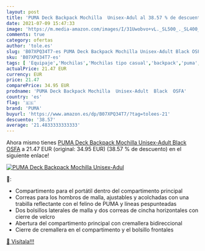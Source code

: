 ```yaml
---
layout: post
title: 'PUMA Deck Backpack Mochilla  Unisex-Adul al 38.57 % de descuento'
date: 2021-07-09 15:47:33
image: 'https://m.media-amazon.com/images/I/31Uwobvo+vL._SL500_._SL400_.jpg'
comments: true
category: ofertas
author: 'tole.es'
slug: 'B07XPQ34T7-es PUMA Deck Backpack Mochilla Unisex-Adult Black OSFA'
sku: 'B07XPQ34T7-es'
tags: [ 'Equipaje','Mochilas','Mochilas tipo casual','backpack','puma', ]
actualPrice: 21.47 EUR
currency: EUR
price: 21.47
comparePrice: 34.95 EUR
prodname: 'PUMA Deck Backpack Mochilla  Unisex-Adult  Black  OSFA'
country: 'es'
flag: '🇪🇸'
brand: 'PUMA'
buyurl: 'https://www.amazon.es/dp/B07XPQ34T7/?tag=tolees-21'
descuento: '38.57'
average: '21.4833333333333'
---
```


Ahora mismo tienes [PUMA Deck Backpack Mochilla  Unisex-Adult  Black  OSFA](https://www.amazon.es/dp/B07XPQ34T7/?tag=tolees-21) a 21.47 EUR (original: 34.95 EUR) (38.57 %  de descuento) en el siguiente enlace!

[![PUMA Deck Backpack Mochilla  Unisex-Adul](https://m.media-amazon.com/images/I/31Uwobvo+vL._SL500_._SL400_.jpg)](https://www.amazon.es/dp/B07XPQ34T7/?tag=tolees-21)

🔎:

- Compartimento para el portátil dentro del compartimento principal
- Correas para los hombros de malla, ajustables y acolchadas con una trabilla reflectante con el felino de PUMA y líneas pespunteadas
- Dos bolsillos laterales de malla y dos correas de cincha horizontales con cierre de velcro
- Abertura del compartimento principal con cremallera bidireccional
- Cierre de cremallera en el compartimento y el bolsillo frontales

[🛒 Visítala!!!](https://www.amazon.es/dp/B07XPQ34T7/?tag=tolees-21)
